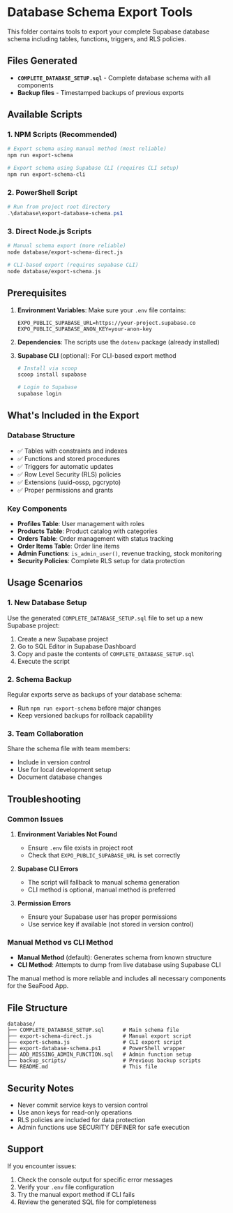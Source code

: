 # Database Schema Export Tools

This folder contains tools to export your complete Supabase database schema including tables, functions, triggers, and RLS policies.

## Files Generated

- **`COMPLETE_DATABASE_SETUP.sql`** - Complete database schema with all components
- **Backup files** - Timestamped backups of previous exports

## Available Scripts

### 1. NPM Scripts (Recommended)

```bash
# Export schema using manual method (most reliable)
npm run export-schema

# Export schema using Supabase CLI (requires CLI setup)
npm run export-schema-cli
```

### 2. PowerShell Script

```powershell
# Run from project root directory
.\database\export-database-schema.ps1
```

### 3. Direct Node.js Scripts

```bash
# Manual schema export (more reliable)
node database/export-schema-direct.js

# CLI-based export (requires supabase CLI)
node database/export-schema.js
```

## Prerequisites

1. **Environment Variables**: Make sure your `.env` file contains:
   ```env
   EXPO_PUBLIC_SUPABASE_URL=https://your-project.supabase.co
   EXPO_PUBLIC_SUPABASE_ANON_KEY=your-anon-key
   ```

2. **Dependencies**: The scripts use the `dotenv` package (already installed)

3. **Supabase CLI** (optional): For CLI-based export method
   ```bash
   # Install via scoop
   scoop install supabase
   
   # Login to Supabase
   supabase login
   ```

## What's Included in the Export

### Database Structure
- ✅ Tables with constraints and indexes
- ✅ Functions and stored procedures
- ✅ Triggers for automatic updates
- ✅ Row Level Security (RLS) policies
- ✅ Extensions (uuid-ossp, pgcrypto)
- ✅ Proper permissions and grants

### Key Components
- **Profiles Table**: User management with roles
- **Products Table**: Product catalog with categories
- **Orders Table**: Order management with status tracking
- **Order Items Table**: Order line items
- **Admin Functions**: `is_admin_user()`, revenue tracking, stock monitoring
- **Security Policies**: Complete RLS setup for data protection

## Usage Scenarios

### 1. New Database Setup
Use the generated `COMPLETE_DATABASE_SETUP.sql` file to set up a new Supabase project:

1. Create a new Supabase project
2. Go to SQL Editor in Supabase Dashboard
3. Copy and paste the contents of `COMPLETE_DATABASE_SETUP.sql`
4. Execute the script

### 2. Schema Backup
Regular exports serve as backups of your database schema:
- Run `npm run export-schema` before major changes
- Keep versioned backups for rollback capability

### 3. Team Collaboration
Share the schema file with team members:
- Include in version control
- Use for local development setup
- Document database changes

## Troubleshooting

### Common Issues

1. **Environment Variables Not Found**
   - Ensure `.env` file exists in project root
   - Check that `EXPO_PUBLIC_SUPABASE_URL` is set correctly

2. **Supabase CLI Errors**
   - The script will fallback to manual schema generation
   - CLI method is optional, manual method is preferred

3. **Permission Errors**
   - Ensure your Supabase user has proper permissions
   - Use service key if available (not stored in version control)

### Manual Method vs CLI Method

- **Manual Method** (default): Generates schema from known structure
- **CLI Method**: Attempts to dump from live database using Supabase CLI

The manual method is more reliable and includes all necessary components for the SeaFood App.

## File Structure

```
database/
├── COMPLETE_DATABASE_SETUP.sql      # Main schema file
├── export-schema-direct.js          # Manual export script
├── export-schema.js                 # CLI export script  
├── export-database-schema.ps1       # PowerShell wrapper
├── ADD_MISSING_ADMIN_FUNCTION.sql   # Admin function setup
├── backup_scripts/                  # Previous backup scripts
└── README.md                        # This file
```

## Security Notes

- Never commit service keys to version control
- Use anon keys for read-only operations
- RLS policies are included for data protection
- Admin functions use SECURITY DEFINER for safe execution

## Support

If you encounter issues:
1. Check the console output for specific error messages
2. Verify your `.env` file configuration
3. Try the manual export method if CLI fails
4. Review the generated SQL file for completeness